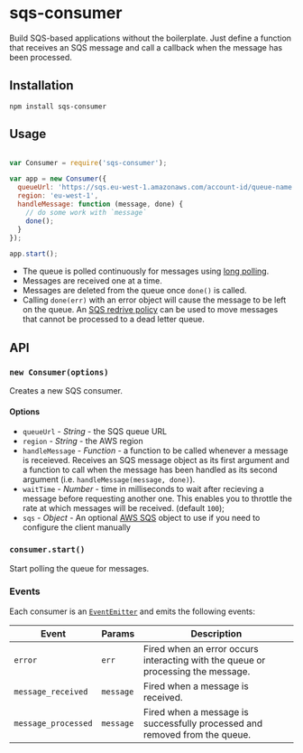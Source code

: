 # sqs-consumer

Build SQS-based applications without the boilerplate. Just define a function that receives an SQS message and call a callback when the message has been processed.

## Installation

```
npm install sqs-consumer
```

## Usage

```js

var Consumer = require('sqs-consumer');

var app = new Consumer({
  queueUrl: 'https://sqs.eu-west-1.amazonaws.com/account-id/queue-name',
  region: 'eu-west-1',
  handleMessage: function (message, done) {
    // do some work with `message`
    done();
  }
});

app.start();
```

* The queue is polled continuously for messages using [long polling](http://docs.aws.amazon.com/AWSSimpleQueueService/latest/SQSDeveloperGuide/sqs-long-polling.html).
* Messages are received one at a time.
* Messages are deleted from the queue once `done()` is called.
* Calling `done(err)` with an error object will cause the message to be left on the queue. An [SQS redrive policy](http://docs.aws.amazon.com/AWSSimpleQueueService/latest/SQSDeveloperGuide/SQSDeadLetterQueue.html) can be used to move messages that cannot be processed to a dead letter queue.

## API

### `new Consumer(options)`

Creates a new SQS consumer.

#### Options

* `queueUrl` - _String_ - the SQS queue URL
* `region` - _String_ - the AWS region
* `handleMessage` - _Function_ - a function to be called whenever a message is receieved. Receives an SQS message object as its first argument and a function to call when the message has been handled as its second argument (i.e. `handleMessage(message, done)`).
* `waitTime` - _Number_ - time in milliseconds to wait after recieving a message before requesting another one. This enables you to throttle the rate at which messages will be received. (default `100`);
* `sqs` - _Object_ - An optional [AWS SQS](http://docs.aws.amazon.com/AWSJavaScriptSDK/latest/AWS/SQS.html) object to use if you need to configure the client manually

### `consumer.start()`

Start polling the queue for messages.

### Events

Each consumer is an [`EventEmitter`](http://nodejs.org/api/events.html) and emits the following events:

|Event|Params|Description|
|-----|------|-----------|
|`error`|`err`|Fired when an error occurs interacting with the queue or processing the message.|
|`message_received`|`message`|Fired when a message is received.|
|`message_processed`|`message`|Fired when a message is successfully processed and removed from the queue.|